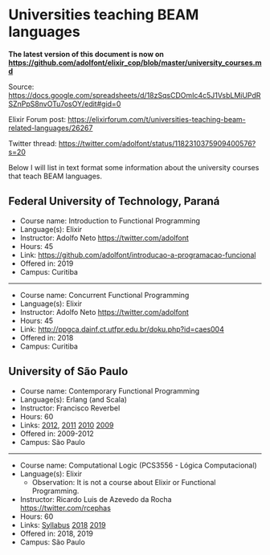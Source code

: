 # Universities teaching BEAM languages

**The latest version of this document is now on https://github.com/adolfont/elixir_cop/blob/master/university_courses.md**

Source: https://docs.google.com/spreadsheets/d/18zSqsCDOmIc4c5J1VsbLMiUPdRSZnPpS8nvOTu7osOY/edit#gid=0

Elixir Forum post: https://elixirforum.com/t/universities-teaching-beam-related-languages/26267

Twitter thread: https://twitter.com/adolfont/status/1182310375909400576?s=20

Below I will list in text format some information about the university courses that teach BEAM languages.

## Federal University of Technology, Paraná

- Course name: Introduction to Functional Programming
- Language(s): Elixir
- Instructor: Adolfo Neto https://twitter.com/adolfont
- Hours: 45
- Link: https://github.com/adolfont/introducao-a-programacao-funcional
- Offered in: 2019
- Campus: Curitiba

---

- Course name: Concurrent Functional Programming
- Language(s): Elixir
- Instructor: Adolfo Neto https://twitter.com/adolfont
- Hours: 45
- Link: http://ppgca.dainf.ct.utfpr.edu.br/doku.php?id=caes004
- Offered in: 2018
- Campus: Curitiba

## University of São Paulo

- Course name: Contemporary Functional Programming 
- Language(s): Erlang (and Scala)
- Instructor: Francisco Reverbel
- Hours: 60
- Links: [2012](https://www.ime.usp.br/~reverbel/PFC-12/), [2011](https://www.ime.usp.br/~reverbel/PFC-11/) [2010](https://www.ime.usp.br/~reverbel/PFC-10/) [2009](https://www.ime.usp.br/~reverbel/PFC-09/)
- Offered in: 2009-2012
- Campus: São Paulo

---

- Course name: Computational Logic (PCS3556 - Lógica Computacional)
- Language(s): Elixir 
  - Observation: It is not a course about Elixir or Functional Programming.
- Instructor: Ricardo Luis de Azevedo da Rocha https://twitter.com/rcephas
- Hours: 60
- Links: [Syllabus](https://uspdigital.usp.br/jupiterweb/obterDisciplina?sgldis=PCS3556&codcur=3032&codhab=5060)  [2018](https://edisciplinas.usp.br/course/view.php?id=60568)  [2019](https://edisciplinas.usp.br/enrol/index.php?id=66248)
- Offered in: 2018, 2019
- Campus: São Paulo

